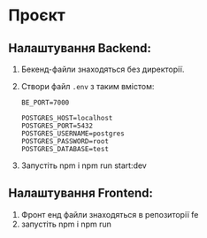 # Проєкт

## Налаштування Backend:

1. Бекенд-файли знаходяться без директорії.
2. Створи файл `.env` з таким вмістом:

   ```env
   BE_PORT=7000

   POSTGRES_HOST=localhost
   POSTGRES_PORT=5432
   POSTGRES_USERNAME=postgres
   POSTGRES_PASSWORD=root
   POSTGRES_DATABASE=test
 3. Запустіть 
npm i 
npm run start:dev

## Налаштування Frontend:
1. Фронт енд файли знаходяться в репозиторії fe 
2. запустіть 
npm i
npm run
